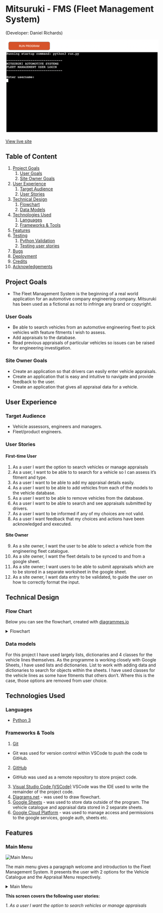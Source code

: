 # Mitsuruki - FMS (Fleet Management System)
(Developer: Daniel Richards)

![Mockup FMS](docs/mockup/mockup.png)

[View live site](https://dannymagnus.github.io/CI_MS3_Mitsuruki_FMS/)

## Table of Content

1. [Project Goals](#project-goals)
    1. [User Goals](#user-goals)
    2. [Site Owner Goals](#site-owner-goals)
2. [User Experience](#user-experience)
    1. [Target Audience](#target-audience)
    2. [User Stories](#user-stories)
3. [Technical Design](#technical-design)
    1. [Flowchart](#flowchart)
    2. [Data Models](#data-models)   
4. [Technologies Used](#technologies-used)
    1. [Languages](#languages)
    2. [Frameworks & Tools](#frameworks-&-tools)
5. [Features](#features)
6. [Testing](#validation)
    1. [Python Validation](#Python-validation)
    2. [Testing user stories](#testing-user-stories)
8. [Bugs](#Bugs)
10. [Deployment](#deployment)
11. [Credits](#credits)
12. [Acknowledgements](#acknowledgements)

## Project Goals 

- The Fleet Management System is the beginning of a real world application for an automotive company engineering company. Mitsuruki has been used as a fictional as not to infringe any brand or copyright.

### User Goals
- Be able to search vehicles from an automotive engineering fleet to pick vehicles with feature fitments I wish to assess.
- Add appraisals to the database.
- Read previous appraisals of particular vehicles so issues can be raised for engineering investigation.

### Site Owner Goals
- Create an application so that drivers can easily enter vehicle appraisals.
- Create an application that is easy and intuitive to navigate and provide feedback to the user.
- Create an application that gives all appraisal data for a vehicle.

## User Experience

### Target Audience
- Vehicle assessors, engineers and managers.
- Fleet/product engineers.

### User Stories

#### First-time User 
1. As a user I want the option to search vehicles or manage appraisals
2. As a user, I want to be able to to search for a vehicle so I can assess it’s fitment and type.
3. As a user I want to be able to add my appraisal details easily.
4. As a user I want to be able to add vehicles from each of the models to the vehicle database.
5. As a user I want to be able to remove vehicles from the database.
6. As a user I want to be able to search and see appraisals submitted by drivers.
7. As a user I want to be informed if any of my choices are not valid.
8. As a user I want feedback that my choices and actions have been acknowledged and executed.

#### Site Owner
9. As a site owner, I want the user to be able to select a vehicle from the engineering fleet catalogue.
10. As a site owner, I want the fleet details to be synced to and from a google sheet.
11. As a site owner; I want users to be able to submit appraisals which are to be stored in a separate worksheet in the google sheet.
12. As a site owner, I want data entry to be validated, to guide the user on how to correctly format the input.

## Technical Design

### Flow Chart

Below you can see the flowchart, created with [diagrammes.io](www.diagrammes.io)

<details><summary>Flowchart</summary>
<img src=“docs/flowcharts/fms-flowchart">
</details>

### Data models

For this project I have used largely lists, dictionaries and 4 classes for the vehicle lines themselves.
As the programme is working closely with Google Sheets, I have used lists and dictionaries.  List to work with adding data and dictionaries to search for objects within the sheets.
I have used classes for the vehicle lines as some have fitments that others don’t.  Where this is the case, those options are removed from user choice.

## Technologies Used

### Languages
- [Python 3](https://www.python.org/)

### Frameworks & Tools
1. [Git](https://git-scm.com/)
- Git was used for version control within VSCode to push the code to GitHub.
2. [GitHub](https://github.com/)
- GitHub was used as a remote repository to store project code. 
3. [Visual Studio Code (VSCode)](https://code.visualstudio.com/)
VSCode was the IDE used to write the remainder of the project code.
4. [Diagrams.net](https://app.diagrams.net/) - was used to draw flowchart.
5. [Google Sheets](https://www.google.co.uk/sheets/about/) - was used to store data outside of the program.  The vehicle catalogue and appraisal data stored in 2 separate sheets.
6. [Google Cloud Platform](https://cloud.google.com/cloud-console/) - was used to manage access and permissions to the google services, google auth, sheets etc.

## Features

### Main Menu
![Main Menu](docs/features/feature-main-menu.png)

The main menu gives a paragraph welcome and introduction to the Fleet Management System.  It presents the user with 2 options for the Vehicle Catalogue and the Appraisal Menu respectively.

<details><summary>Main Menu</summary>
<img src=“docs/features/main-menu“>
</details>

**This screen covers the following user stories:**

*1. As a user I want the option to search vehicles or manage appraisals*

